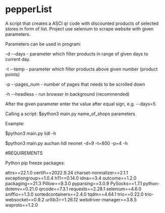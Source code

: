# pepperList

A script that creates a ASCI qr code with discounted products of selected stores in form of list.
Project use selenium to scrape website with given parameters.


Parameters can be used in program:

-d --days - parameter which filter products in range of given days to current day.

-t --temp - parameter which filter products above given number (product points)

-p --pages_num - number of pages that needs to be scrolled down

-h --headless - run browser in background (recommended)

After the given parameter enter the value after equal sign, e.g. --days=5

Calling a script:
$python3 main.py name_of_shops parameters


Example:

$python3 main.py lidl -h

$python3 main.py auchan lidl neonet -d=9 -t=800 -p=4 -h



#REQUIREMENTS

Python pip freeze packages:

attrs==22.1.0
certifi==2022.9.24
charset-normalizer==2.1.1
exceptiongroup==1.0.4
h11==0.14.0
idna==3.4
outcome==1.2.0
packaging==21.3
Pillow==9.3.0
pyparsing==3.0.9
PySocks==1.7.1
python-dotenv==0.21.0
qrcode==7.3.1
requests==2.28.1
selenium==4.6.0
sniffio==1.3.0
sortedcontainers==2.4.0
tqdm==4.64.1
trio==0.22.0
trio-websocket==0.9.2
urllib3==1.26.12
webdriver-manager==3.8.5
wsproto==1.2.0
